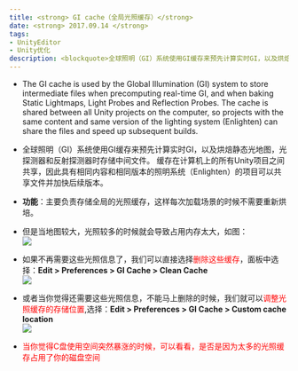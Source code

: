 ```yaml
---
title: <strong> GI cache（全局光照缓存）</strong>
date: <strong> 2017.09.14 </strong>
tags: 
- UnityEditor
- Unity优化
description: <blockquote>全球照明（GI）系统使用GI缓存来预先计算实时GI，以及烘焙静态光地图，光探测器和反射探测器时存储中间文件。 缓存在计算机上的所有Unity项目之间共享，因此具有相同内容和相同版本的照明系统(Enlighten)的项目可以共享文件并加快后续版本。</blockquote>
---
```



*  The GI cache is used by the Global Illumination (GI) system to store intermediate files when precomputing real-time GI, and when baking Static Lightmaps, Light Probes and Reflection Probes. The cache is shared between all Unity projects on the computer, so projects with the same content and same version of the lighting system (Enlighten) can share the files and speed up subsequent builds.

* 全球照明（GI）系统使用GI缓存来预先计算实时GI，以及烘焙静态光地图，光探测器和反射探测器时存储中间文件。 缓存在计算机上的所有Unity项目之间共享，因此具有相同内容和相同版本的照明系统（Enlighten）的项目可以共享文件并加快后续版本。


* **功能**：主要负责存储全局的光照缓存，这样每次加载场景的时候不需要重新烘培。

* 但是当地图较大，光照较多的时候就会导致占用内存太大，如图：  
![](http://ow91ve7gm.bkt.clouddn.com/17-9-14/83211983.jpg)

* 如果不再需要这些光照信息了，我们可以直接选择<font color = red>删除这些缓存</font>，面板中选择：**Edit > Preferences > GI Cache > Clean Cache**    
![](http://ow91ve7gm.bkt.clouddn.com/17-9-14/83909458.jpg)  

* 或者当你觉得还需要这些光照信息，不能马上删除的时候，我们就可以<font color = red>调整光照缓存的存储位置</font>,选择：**Edit > Preferences > GI Cache > Custom cache location**  
![](http://ow91ve7gm.bkt.clouddn.com/17-9-14/73177986.jpg)   

* <font color = red>当你觉得C盘使用空间突然暴涨的时候，可以看看，是否是因为太多的光照缓存占用了你的磁盘空间</font>
